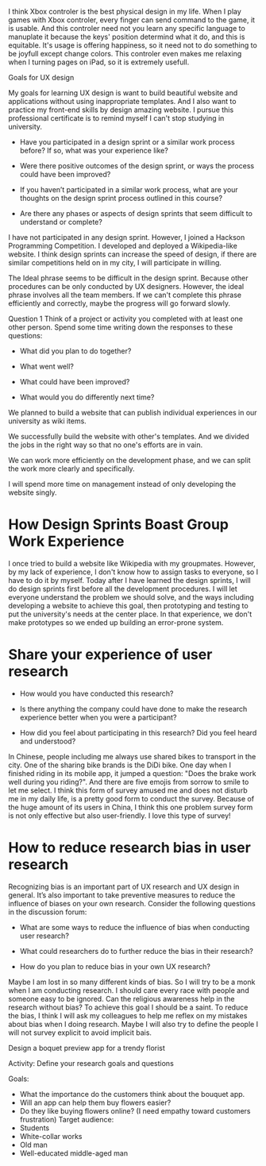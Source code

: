 I think Xbox controler is the best physical design in my life. When I play games with Xbox controler, every finger can send command to the game, it is usable. And this controler need not you learn any specific language to manuplate it because the keys' position determind what it do, and this is equitable. It's usage is offering happiness, so it need not to do something to be joyfull except change colors. This controler even makes me relaxing when I turning pages on iPad, so it is extremely usefull.

Goals for UX design

My goals for learning UX design is want to build beautiful website and applications without using inappropriate templates. And I also want to practice my front-end skills by design amazing website. I pursue this professional certificate is to remind myself I can't stop studying in university.

 - Have you participated in a design sprint or a similar work process before? If so, what was your experience like?

 - Were there positive outcomes of the design sprint, or ways the process could have been improved?

 - If you haven’t participated in a similar work process, what are your thoughts on the design sprint process outlined in this course?

 - Are there any phases or aspects of design sprints that seem difficult to understand or complete?

I have not participated in any design sprint. However, I joined a Hackson Programming Competition. I developed and deployed a Wikipedia-like website. I think design sprints can increase the speed of design, if there are similar competitions held on in my city, I will participate in willing.

The Ideal phrase seems to be difficult in the design sprint. Because other procedures can be only conducted by UX designers. However, the ideal phrase involves all the team members. If we can't complete this phrase efficiently and correctly, maybe the progress will go forward slowly.

Question 1
Think of a project or activity you completed with at least one other person. Spend some time writing down the responses to these questions:

 - What did you plan to do together?

 - What went well?

 - What could have been improved?

 - What would you do differently next time?

We planned to build a website that can publish individual experiences in our university as wiki items.

We successfully build the website with other's templates. And we divided the jobs in the right way so that no one's efforts are in vain.

We can work more efficiently on the development phase, and we can split the work more clearly and specifically.

I will spend more time on management instead of only developing the website singly.

# How Design Sprints Boast Group Work Experience

I once tried to build a website like Wikipedia with my groupmates. However, by my lack of experience, I don't know how to assign tasks to everyone, so I have to do it by myself. Today after I have learned the design sprints, I will do design sprints first before all the development procedures. I will let everyone understand the problem we should solve, and the ways including developing a website to achieve this goal, then prototyping and testing to put the university's needs at the center place. In that experience, we don't make prototypes so we ended up building an error-prone system.

# Share your experience of user research

- How would you have conducted this research?

- Is there anything the company could have done to make the research experience better when you were a participant?

- How did you feel about participating in this research? Did you feel heard and understood?

In Chinese, people including me always use shared bikes to transport in the city. One of the sharing bike brands is the DiDi bike. One day when I finished riding in its mobile app, it jumped a question: "Does the brake work well during you riding?". And there are five emojis from sorrow to smile to let me select. I think this form of survey amused me and does not disturb me in my daily life, is a pretty good form to conduct the survey. Because of the huge amount of its users in China, I think this one problem survey form is not only effective but also user-friendly. I love this type of survey!

# How to reduce research bias in user research
Recognizing bias is an important part of UX research and UX design in general. It’s also important to take preventive measures to reduce the influence of biases on your own research. Consider the following questions in the discussion forum:

- What are some ways to reduce the influence of bias when conducting user research?

- What could researchers do to further reduce the bias in their research?

- How do you plan to reduce bias in your own UX research?

Maybe I am lost in so many different kinds of bias. So I will try to be a monk when I am conducting research. I should care every race with people and someone easy to be ignored. Can the religious awareness help in the research without bias? To achieve this goal I should be a saint. To reduce the bias, I think I will ask my colleagues to help me reflex on my mistakes about bias when I doing research. Maybe I will also try to define the people I will not survey explicit to avoid implicit bais.

Design a boquet preview app for a trendy florist

Activity: Define your research goals and questions

Goals:
- What the importance do the customers think about the bouquet app.
- Will an app can help them buy flowers easier?
- Do they like buying flowers online?
(I need empathy toward customers frustration)
Target audience:
- Students
- White-collar works
- Old man
- Well-educated middle-aged man